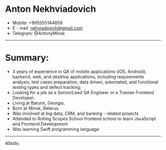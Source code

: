 # Anton Nekhviadovich
* Mobile: +995555144659
* E - mail: nehvjadovich@gmail.com 
* Telegram: @AntonyMinsk
---
# Summary:
* 3 years of experience in QA of mobile applications (iOS, Android), backend, web, and desktop applications, including requirements analysis, test cases preparation, data driven, automated, and functional testing types and defect tracking;
* Looking for a job as a Senior/Lead QA Engineer or a Trainee Frontend Developer;
* Living at Batumi, Georgia.
* Born at Minsk, Belarus.
* Was involved at big data, CRM, and banking - related projects
* Attended to Rolling Scopes School frontend school to learn JavaScript and Frontend Development
* Was learning Swift programming language
---
#Skills:
